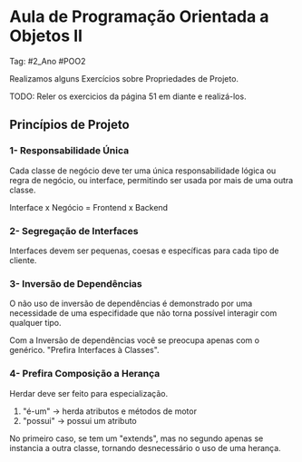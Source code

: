 # Aula de Programação Orientada a Objetos II

Tag: #2_Ano #POO2

Realizamos alguns Exercícios sobre Propriedades de Projeto.

TODO: Reler os exercicios da página 51 em diante e realizá-los.

## Princípios de Projeto

### 1- Responsabilidade Única

Cada classe de negócio deve ter uma única responsabilidade lógica ou regra de negócio, ou interface, permitindo ser usada por mais de uma outra classe.

Interface x Negócio = Frontend x Backend

### 2- Segregação de Interfaces

Interfaces devem ser pequenas, coesas e específicas para cada tipo de cliente.

### 3- Inversão de Dependências

O não uso de inversão de dependências é demonstrado por uma necessidade de uma especifidade que não torna possível interagir com qualquer tipo.

Com a Inversão de dependências você se preocupa apenas com o genérico. "Prefira Interfaces à Classes".

### 4- Prefira Composição a Herança

Herdar deve ser feito para especialização.

1. "é-um" -> herda atributos e métodos de motor
2. "possui" -> possui um atributo

No primeiro caso, se tem um "extends", mas no segundo apenas se instancia a outra classe, tornando desnecessário o uso de uma herança.
